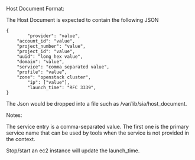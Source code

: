 Host Document Format:

The Host Document is expected to contain the following JSON

```
{
        "provider": "value",
	"account_id": "value",
	"project_number": "value",
	"project_id": "value",
	"uuid": “long hex value",
	"domain": "value",
	"service": "comma separated value",
	"profile": "value”,
	"zone": "openstack cluster",
        "ip": ["value"],
        "launch_time": "RFC 3339",
}
```


The Json would be dropped into a file such as /var/lib/sia/host_document.

Notes:

The service entry is a comma-separated value. The first one is the primary service name that can be used by tools when the service is not provided in the context.

Stop/start an ec2 instance will update the launch_time.
